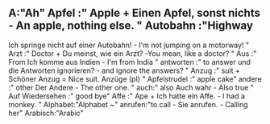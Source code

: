 A:"Ah"
Apfel :" Apple 
+
Einen Apfel, sonst nichts - An apple, nothing else.
"
Autobahn :"Highway 
-
Ich springe nicht auf einer Autobahn! - I'm not jumping on a motorway!
"
Arzt :" Doctor 
+
Du meinst, wie ein Arzt? -You mean, like a doctor?
"
Aus :" From
Ich komme aus Indien - I'm from India
"
antworten :" to answer
und die Antworten ignorieren? - and ignore the answers?
"
Anzug :"
suit 
+
Schöner Anzug = Nice suit.
Anzüge (pl)
"
Apfelstrudel :" apple cake"
andere :"
other
Der Andere - The other one. 
"
auch:"
also
Auch wahr - Also true
"
Auf Wiedersehen :" good bye"
Affe :"
Ape
+
Ich hatte ein Affe. - I had a monkey.
"
Alphabet:"Alphabet ~"
anrufen:"to call - Sie anrufen. - Calling her"
Arabisch:"Arabic"